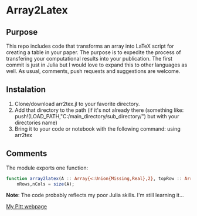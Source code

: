 # Array2Latex
## Purpose
This repo includes code that transforms an array into LaTeX script for creating a table in your paper. The purpose is to expedite the process of transfering your computational results into your publication. The first commit is just in Julia but I would love to expand this to other languages as well. As usual, comments, push requests and suggestions are welcome. 

## Instalation
1. Clone/download arr2tex.jl to your favorite directory.
2. Add that directory to the path (if it's not already there (something like: push!(LOAD_PATH,"C:/main_directory/sub_directory/") but with your directories name)
3. Bring it to your code or notebook with the following command:  using arr2tex

## Comments
The module exports one function:

```julia
function array2latex(A :: Array{<:Union{Missing,Real},2}, topRow :: Array{<:Union{Missing,String},2}, leftCol :: Array{<:Union{Missing,String},2})
    nRows,nCols = size(A);
```
    
**Note**: The code probably reflects my poor Julia skills. I'm still learning it...

[My Pitt webpage](http://www.pitt.edu/~arie)
